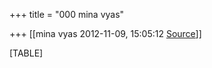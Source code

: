 +++
title = "000 mina vyas"

+++
[[mina vyas	2012-11-09, 15:05:12 [Source](https://groups.google.com/g/bvparishat/c/Wd4arYjFuSY)]]



[TABLE]

